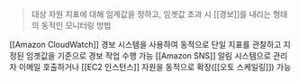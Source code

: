 ---
---

> 대상 자원 지표에 대해 임계값을 정하고, 임곗값 초과 시 [[경보]]를 내리는 형태의 동적인 모니터링 방법

[[Amazon CloudWatch]] 경보 시스템을 사용하여 동적으로 단일 지표를 관찰하고 지정된 임곗값을 기준으로 경보 작업 수행 가능
[[Amazon SNS]] 알림 시스템으로 관리자 이메일 호출하거나 [[EC2 인스턴스]] 자원을 동적으로 확장([[오토 스케일링]]) 가능


